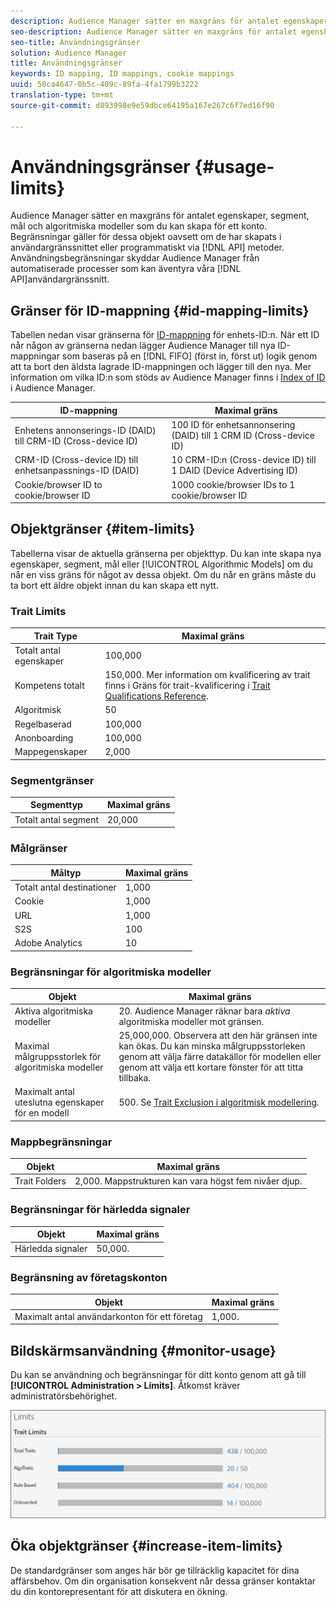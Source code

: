 ```yaml
---
description: Audience Manager sätter en maxgräns för antalet egenskaper, segment, mål och algoritmiska modeller som du kan skapa för ett konto. Begränsningar gäller för dessa objekt oavsett om de har skapats i användargränssnittet eller programmatiskt via API-metoder. Användningsbegränsningar skyddar Audience Manager från automatiserade processer som kan äventyra våra API:er eller användargränssnittet.
seo-description: Audience Manager sätter en maxgräns för antalet egenskaper, segment, mål och algoritmiska modeller som du kan skapa för ett konto. Begränsningar gäller för dessa objekt oavsett om de har skapats i användargränssnittet eller programmatiskt via API-metoder. Användningsbegränsningar skyddar Audience Manager från automatiserade processer som kan äventyra våra API:er eller användargränssnittet.
seo-title: Användningsgränser
solution: Audience Manager
title: Användningsgränser
keywords: ID mapping, ID mappings, cookie mappings
uuid: 50ca4647-0b5c-409c-89fa-4fa1799b3222
translation-type: tm+mt
source-git-commit: d893998e9e59dbce64195a167e267c6f7ed16f90

---
```



# Användningsgränser {#usage-limits}

Audience Manager sätter en maxgräns för antalet egenskaper, segment, mål och algoritmiska modeller som du kan skapa för ett konto. Begränsningar gäller för dessa objekt oavsett om de har skapats i användargränssnittet eller programmatiskt via [!DNL API] metoder. Användningsbegränsningar skyddar Audience Manager från automatiserade processer som kan äventyra våra [!DNL API]användargränssnitt.

## Gränser för ID-mappning {#id-mapping-limits}

Tabellen nedan visar gränserna för [ID-mappning](../../integration/sending-audience-data/batch-data-transfer-explained/id-sync-http.md) för enhets-ID:n. När ett ID når någon av gränserna nedan lägger Audience Manager till nya ID-mappningar som baseras på en [!DNL FIFO] (först in, först ut) logik genom att ta bort den äldsta lagrade ID-mappningen och lägger till den nya. Mer information om vilka ID:n som stöds av Audience Manager finns i [Index of ID](../../reference/ids-in-aam.md) i Audience Manager.

| ID-mappning | Maximal gräns |
|-----------|-------------- |
| Enhetens annonserings-ID (DAID) till CRM-ID (Cross-device ID) | 100 ID för enhetsannonsering (DAID) till 1 CRM ID (Cross-device ID) |
| CRM-ID (Cross-device ID) till enhetsanpassnings-ID (DAID) | 10 CRM-ID:n (Cross-device ID) till 1 DAID (Device Advertising ID) |
| Cookie/browser ID to cookie/browser ID | 1000 cookie/browser IDs to 1 cookie/browser ID |

## Objektgränser {#item-limits}

Tabellerna visar de aktuella gränserna per objekttyp. Du kan inte skapa nya egenskaper, segment, mål eller [!UICONTROL Algorithmic Models] om du når en viss gräns för något av dessa objekt. Om du når en gräns måste du ta bort ett äldre objekt innan du kan skapa ett nytt.

### Trait Limits

| Trait Type | Maximal gräns |
| -------------------------- | ------------------------------------- |
| Totalt antal egenskaper | 100,000 |
| Kompetens totalt | 150,000. Mer information om kvalificering av trait finns i Gräns för trait-kvalificering i [Trait Qualifications Reference](/help/using/features/traits/trait-qualification-reference.md#trait-qualification-limit). |
| Algoritmisk | 50 |
| Regelbaserad | 100,000 |
| Anonboarding | 100,000 |
| Mappegenskaper | 2,000 |

### Segmentgränser

| Segmenttyp | Maximal gräns |
| -------------- | ------------- |
| Totalt antal segment | 20,000 |

### Målgränser

| Måltyp | Maximal gräns |
| ------------------ | ------------- |
| Totalt antal destinationer | 1,000 |
| Cookie | 1,000 |
| URL | 1,000 |
| S2S | 100 |
| Adobe Analytics | 10 |

### Begränsningar för algoritmiska modeller

| Objekt | Maximal gräns |
| -------- | ----- |
| Aktiva algoritmiska modeller | 20. Audience Manager räknar bara *aktiva* algoritmiska modeller mot gränsen. |
| Maximal målgruppsstorlek för algoritmiska modeller | 25,000,000.  Observera att den här gränsen inte kan ökas. Du kan minska målgruppsstorleken genom att välja färre datakällor för modellen eller genom att välja ett kortare fönster för att titta tillbaka. |
| Maximalt antal uteslutna egenskaper för en modell | 500. Se [Trait Exclusion i algoritmisk modellering](/help/using/features/algorithmic-models/trait-exclusion-algo-models.md). |

### Mappbegränsningar

| Objekt | Maximal gräns |
| ------------- | ------------------ |
| Trait Folders | 2,000.  Mappstrukturen kan vara högst fem nivåer djup. |

### Begränsningar för härledda signaler

| Objekt | Maximal gräns |
| --------------- | ------------- |
| Härledda signaler | 50,000. |

### Begränsning av företagskonton

| Objekt | Maximal gräns |
| ----------- | ------------- |
| Maximalt antal användarkonton för ett företag | 1,000. |

## Bildskärmsanvändning {#monitor-usage}

Du kan se användning och begränsningar för ditt konto genom att gå till **[!UICONTROL Administration > Limits]**. Åtkomst kräver administratörsbehörighet.

![användningsbegränsningar, bild](assets/usage-limits.png)

## Öka objektgränser {#increase-item-limits}

De standardgränser som anges här bör ge tillräcklig kapacitet för dina affärsbehov. Om din organisation konsekvent når dessa gränser kontaktar du din kontorepresentant för att diskutera en ökning.
